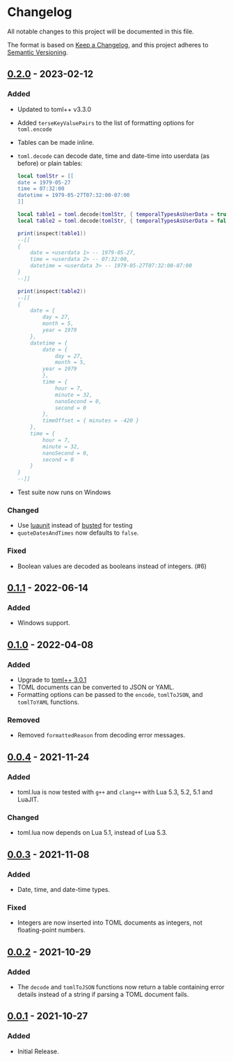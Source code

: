 # Changelog

All notable changes to this project will be documented in this file.

The format is based on [Keep a Changelog](https://keepachangelog.com/en/1.0.0/),
and this project adheres to [Semantic Versioning](https://semver.org/spec/v2.0.0.html).

## [0.2.0](https://github.com/LebJe/toml.lua/releases/tag/0.2.0) - 2023-02-12

### Added

-   Updated to toml++ v3.3.0
-   Added `terseKeyValuePairs` to the list of formatting options for `toml.encode`
-   Tables can be made inline.
-   `toml.decode` can decode date, time and date-time into userdata (as before) or plain tables:

    ```lua
    local tomlStr = [[
    date = 1979-05-27
    time = 07:32:00
    datetime = 1979-05-27T07:32:00-07:00
    ]]

    local table1 = toml.decode(tomlStr, { temporalTypesAsUserData = true })
    local table2 = toml.decode(tomlStr, { temporalTypesAsUserData = false })

    print(inspect(table1))
    --[[
    {
    	date = <userdata 1> -- 1979-05-27,
    	time = <userdata 2> -- 07:32:00,
    	datetime = <userdata 3> -- 1979-05-27T07:32:00-07:00
    }
    --]]

    print(inspect(table2))
    --[[
    {
    	date = {
    		day = 27,
    		month = 5,
    		year = 1979
    	},
    	datetime = {
    		date = {
    			day = 27,
    			month = 5,
    		year = 1979
    		},
    		time = {
    			hour = 7,
    			minute = 32,
    			nanoSecond = 0,
    			second = 0
    		},
    		timeOffset = { minutes = -420 }
    	},
    	time = {
    		hour = 7,
    		minute = 32,
    		nanoSecond = 0,
    		second = 0
    	}
    }
    --]]
    ```

-   Test suite now runs on Windows

### Changed

-   Use [luaunit](https://github.com/bluebird75/luaunit) instead of [busted](https://github.com/lunarmodules/busted) for testing
-   `quoteDatesAndTimes` now defaults to `false`.

### Fixed

-   Boolean values are decoded as booleans instead of integers. (#6)

## [0.1.1](https://github.com/LebJe/toml.lua/releases/tag/0.1.1) - 2022-06-14

### Added

-   Windows support.

## [0.1.0](https://github.com/LebJe/toml.lua/releases/tag/0.1.0) - 2022-04-08

### Added

-   Upgrade to [toml++ 3.0.1](https://github.com/marzer/tomlplusplus/releases/tag/v3.0.1)
-   TOML documents can be converted to JSON or YAML.
-   Formatting options can be passed to the `encode`, `tomlToJSON`, and `tomlToYAML` functions.

### Removed

-   Removed `formattedReason` from decoding error messages.

## [0.0.4](https://github.com/LebJe/toml.lua/releases/tag/0.0.4) - 2021-11-24

### Added

-   toml.lua is now tested with `g++` and `clang++` with Lua 5.3, 5.2, 5.1 and LuaJIT.

### Changed

-   toml.lua now depends on Lua 5.1, instead of Lua 5.3.

## [0.0.3](https://github.com/LebJe/toml.lua/releases/tag/0.0.3) - 2021-11-08

### Added

-   Date, time, and date-time types.

### Fixed

-   Integers are now inserted into TOML documents as integers, not floating-point numbers.

## [0.0.2](https://github.com/LebJe/toml.lua/releases/tag/0.0.2) - 2021-10-29

### Added

-   The `decode` and `tomlToJSON` functions now return a table containing error details instead of a string if parsing a TOML document fails.

## [0.0.1](https://github.com/LebJe/toml.lua/releases/tag/0.0.1) - 2021-10-27

### Added

-   Initial Release.
